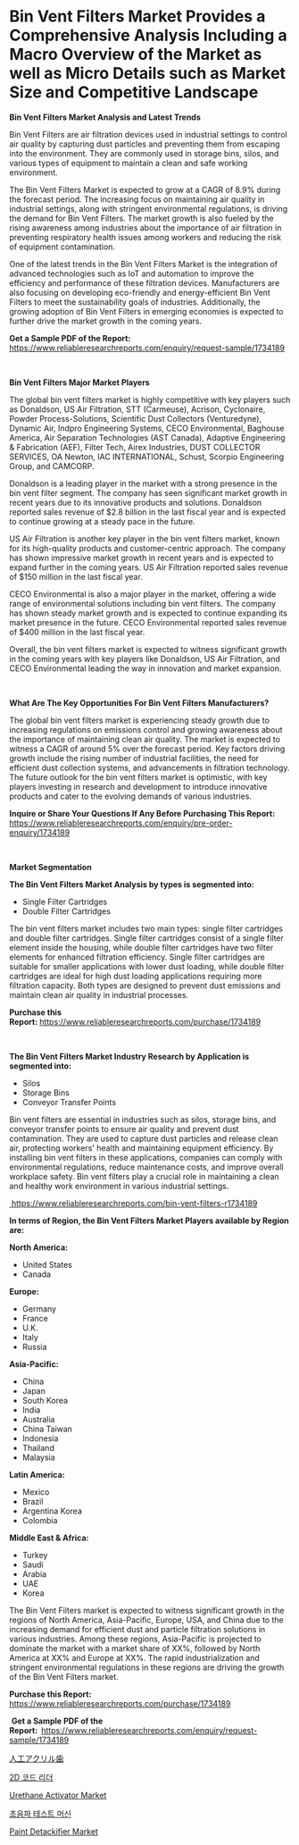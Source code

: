 <p><h1>Bin Vent Filters Market Provides a Comprehensive Analysis Including a Macro Overview of the Market as well as Micro Details such as Market Size and Competitive Landscape</h1></p><p><strong>Bin Vent Filters Market Analysis and Latest Trends</strong></p>
<p><p>Bin Vent Filters are air filtration devices used in industrial settings to control air quality by capturing dust particles and preventing them from escaping into the environment. They are commonly used in storage bins, silos, and various types of equipment to maintain a clean and safe working environment.</p><p>The Bin Vent Filters Market is expected to grow at a CAGR of 8.9% during the forecast period. The increasing focus on maintaining air quality in industrial settings, along with stringent environmental regulations, is driving the demand for Bin Vent Filters. The market growth is also fueled by the rising awareness among industries about the importance of air filtration in preventing respiratory health issues among workers and reducing the risk of equipment contamination.</p><p>One of the latest trends in the Bin Vent Filters Market is the integration of advanced technologies such as IoT and automation to improve the efficiency and performance of these filtration devices. Manufacturers are also focusing on developing eco-friendly and energy-efficient Bin Vent Filters to meet the sustainability goals of industries. Additionally, the growing adoption of Bin Vent Filters in emerging economies is expected to further drive the market growth in the coming years.</p></p>
<p><strong>Get a Sample PDF of the Report:&nbsp;</strong> <a href="https://www.reliableresearchreports.com/enquiry/request-sample/1734189">https://www.reliableresearchreports.com/enquiry/request-sample/1734189</a></p>
<p>&nbsp;</p>
<p><strong>Bin Vent Filters Major Market Players</strong></p>
<p><p>The global bin vent filters market is highly competitive with key players such as Donaldson, US Air Filtration, STT (Carmeuse), Acrison, Cyclonaire, Powder Process-Solutions, Scientific Dust Collectors (Venturedyne), Dynamic Air, Indpro Engineering Systems, CECO Environmental, Baghouse America, Air Separation Technologies (AST Canada), Adaptive Engineering & Fabrication (AEF), Filter Tech, Airex Industries, DUST COLLECTOR SERVICES, OA Newton, IAC INTERNATIONAL, Schust, Scorpio Engineering Group, and CAMCORP.</p><p>Donaldson is a leading player in the market with a strong presence in the bin vent filter segment. The company has seen significant market growth in recent years due to its innovative products and solutions. Donaldson reported sales revenue of $2.8 billion in the last fiscal year and is expected to continue growing at a steady pace in the future.</p><p>US Air Filtration is another key player in the bin vent filters market, known for its high-quality products and customer-centric approach. The company has shown impressive market growth in recent years and is expected to expand further in the coming years. US Air Filtration reported sales revenue of $150 million in the last fiscal year.</p><p>CECO Environmental is also a major player in the market, offering a wide range of environmental solutions including bin vent filters. The company has shown steady market growth and is expected to continue expanding its market presence in the future. CECO Environmental reported sales revenue of $400 million in the last fiscal year.</p><p>Overall, the bin vent filters market is expected to witness significant growth in the coming years with key players like Donaldson, US Air Filtration, and CECO Environmental leading the way in innovation and market expansion.</p></p>
<p>&nbsp;</p>
<p><strong>What Are The Key Opportunities For Bin Vent Filters Manufacturers?</strong></p>
<p><p>The global bin vent filters market is experiencing steady growth due to increasing regulations on emissions control and growing awareness about the importance of maintaining clean air quality. The market is expected to witness a CAGR of around 5% over the forecast period. Key factors driving growth include the rising number of industrial facilities, the need for efficient dust collection systems, and advancements in filtration technology. The future outlook for the bin vent filters market is optimistic, with key players investing in research and development to introduce innovative products and cater to the evolving demands of various industries.</p></p>
<p><strong>Inquire or Share Your Questions If Any Before Purchasing This Report:</strong> <a href="https://www.reliableresearchreports.com/enquiry/pre-order-enquiry/1734189">https://www.reliableresearchreports.com/enquiry/pre-order-enquiry/1734189</a></p>
<p>&nbsp;</p>
<p><strong>Market Segmentation</strong></p>
<p><strong>The Bin Vent Filters Market Analysis by types is segmented into:</strong></p>
<p><ul><li>Single Filter Cartridges</li><li>Double Filter Cartridges</li></ul></p>
<p><p>The bin vent filters market includes two main types: single filter cartridges and double filter cartridges. Single filter cartridges consist of a single filter element inside the housing, while double filter cartridges have two filter elements for enhanced filtration efficiency. Single filter cartridges are suitable for smaller applications with lower dust loading, while double filter cartridges are ideal for high dust loading applications requiring more filtration capacity. Both types are designed to prevent dust emissions and maintain clean air quality in industrial processes.</p></p>
<p><strong>Purchase this Report:&nbsp;</strong><a href="https://www.reliableresearchreports.com/purchase/1734189">https://www.reliableresearchreports.com/purchase/1734189</a></p>
<p>&nbsp;</p>
<p><strong>The Bin Vent Filters Market Industry Research by Application is segmented into:</strong></p>
<p><ul><li>Silos</li><li>Storage Bins</li><li>Conveyor Transfer Points</li></ul></p>
<p><p>Bin vent filters are essential in industries such as silos, storage bins, and conveyor transfer points to ensure air quality and prevent dust contamination. They are used to capture dust particles and release clean air, protecting workers' health and maintaining equipment efficiency. By installing bin vent filters in these applications, companies can comply with environmental regulations, reduce maintenance costs, and improve overall workplace safety. Bin vent filters play a crucial role in maintaining a clean and healthy work environment in various industrial settings.</p></p>
<p><a href="https://www.reliableresearchreports.com/bin-vent-filters-r1734189">&nbsp;https://www.reliableresearchreports.com/bin-vent-filters-r1734189</a></p>
<p><strong>In terms of Region, the Bin Vent Filters Market Players available by Region are:</strong></p>
<p>
    <p> <strong> North America: </strong>
        <ul>
            <li>United States</li>
            <li>Canada</li>
        </ul>
        </p> 
    <p> <strong> Europe: </strong>
        <ul>
            <li>Germany</li>
            <li>France</li>
            <li>U.K.</li>
            <li>Italy</li>
            <li>Russia</li>
        </ul>
        </p> 
    <p> <strong> Asia-Pacific: </strong>
        <ul>
            <li>China</li>
            <li>Japan</li>
            <li>South Korea</li>
            <li>India</li>
            <li>Australia</li>
            <li>China Taiwan</li>
            <li>Indonesia</li>
            <li>Thailand</li>
            <li>Malaysia</li>
        </ul>
        </p> 
    <p> <strong> Latin America: </strong>
        <ul>
            <li>Mexico</li>
            <li>Brazil</li>
            <li>Argentina Korea</li>
            <li>Colombia</li>
        </ul>
        </p> 
    <p> <strong> Middle East & Africa: </strong>
        <ul>
            <li>Turkey</li>
            <li>Saudi</li>
            <li>Arabia</li>
            <li>UAE</li>
            <li>Korea</li>
        </ul>
    </p>
    </p>
<p><p>The Bin Vent Filters market is expected to witness significant growth in the regions of North America, Asia-Pacific, Europe, USA, and China due to the increasing demand for efficient dust and particle filtration solutions in various industries. Among these regions, Asia-Pacific is projected to dominate the market with a market share of XX%, followed by North America at XX% and Europe at XX%. The rapid industrialization and stringent environmental regulations in these regions are driving the growth of the Bin Vent Filters market.</p></p>
<p><strong>Purchase this Report: </strong><a href="https://www.reliableresearchreports.com/purchase/1734189">https://www.reliableresearchreports.com/purchase/1734189</a></p>
<p>&nbsp;<strong>Get a Sample PDF of the Report:&nbsp;&nbsp;</strong><a href="https://www.reliableresearchreports.com/enquiry/request-sample/1734189">https://www.reliableresearchreports.com/enquiry/request-sample/1734189</a></p>
<p><strong></strong></p>
<p><p><a href="https://github.com/bucuel854722/Market-Research-Report-List-1/blob/main/950350835967.md">人工アクリル歯</a></p><p><a href="https://github.com/TimmyMann6767/Market-Research-Report-List-1/blob/main/290189133018.md">2D 코드 리더</a></p><p><a href="https://issuu.com/reportprime-2/docs/urethane-activator-market-size-2030.pptx">Urethane Activator Market</a></p><p><a href="https://github.com/khytkeqagplkzqvh/Market-Research-Report-List-1/blob/main/869268633017.md">초음파 테스트 머신</a></p><p><a href="https://issuu.com/reportprime-2/docs/paint-detackifier-market-size-2030.pptx">Paint Detackifier Market</a></p></p>